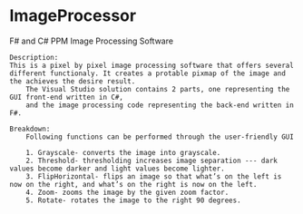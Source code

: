 # ImageProcessor
F# and C# PPM Image Processing Software

	Description:
	This is a pixel by pixel image processing software that offers several different functionaly. It creates a protable pixmap of the image and the achieves the desire result.
		The Visual Studio solution contains 2 parts, one representing the GUI front-end written in C#, 
		and the image processing code representing the back-end written in F#.
		
	Breakdown:
		Following functions can be performed through the user-friendly GUI
		
		1. Grayscale- converts the image into grayscale.
		2. Threshold- thresholding increases image separation --- dark values become darker and light values become lighter.
		3. FlipHorizontal- flips an image so that what’s on the left is now on the right, and what’s on the right is now on the left.
		4. Zoom- zooms the image by the given zoom factor.
		5. Rotate- rotates the image to the right 90 degrees.
